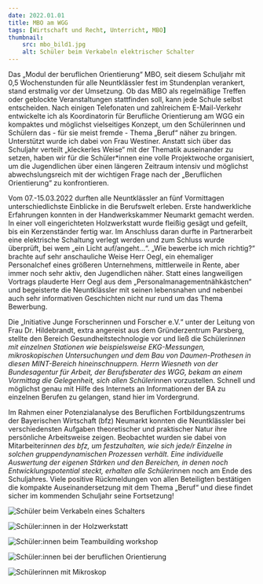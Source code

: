 ```yaml
---
date: 2022.01.01
title: MBO am WGG
tags: [Wirtschaft und Recht, Unterricht, MBO]
thumbnail:
    src: mbo_bild1.jpg
    alt: Schüler beim Verkabeln elektrischer Schalter
---
```



Das „Modul der beruflichen Orientierung“ MBO, seit diesem Schuljahr mit 0,5 Wochenstunden für alle Neuntklässler fest im Stundenplan verankert, stand erstmalig vor der Umsetzung. Ob das MBO als regelmäßige Treffen oder geblockte Veranstaltungen stattfinden soll, kann jede Schule selbst entscheiden.  Nach einigen Telefonaten und zahlreichem E-Mail-Verkehr entwickelte ich als Koordinatorin für Berufliche Orientierung am WGG ein kompaktes und möglichst vielseitiges Konzept, um den Schülerinnen und Schülern das - für sie meist fremde - Thema „Beruf“ näher zu bringen. Unterstützt wurde ich dabei von Frau Westiner. Anstatt sich über das Schuljahr verteilt „kleckerles Weise“ mit der Thematik auseinander zu setzen, haben wir für die Schüler*innen eine volle Projektwoche organisiert, um die Jugendlichen über einen längeren Zeitraum intensiv und möglichst abwechslungsreich mit der wichtigen Frage nach der „Beruflichen Orientierung“ zu konfrontieren.

Vom 07.-15.03.2022 durften alle Neuntklässler an fünf Vormittagen unterschiedlichste Einblicke in die Berufswelt erleben. Erste handwerkliche Erfahrungen konnten in der Handwerkskammer Neumarkt gemacht werden. In einer voll eingerichteten Holzwerkstatt wurde fleißig gesägt und gefeilt, bis ein Kerzenständer fertig war. Im Anschluss daran durfte in Partnerarbeit eine elektrische Schaltung verlegt werden und zum Schluss wurde überprüft, bei wem „ein Licht auf/angeht...“. „Wie bewerbe ich mich richtig?“ brachte auf sehr anschauliche Weise Herr Oegl, ein ehemaliger Personalchef eines größeren Unternehmens, mittlerweile in Rente, aber immer noch sehr aktiv, den Jugendlichen näher. Statt eines langweiligen Vortrags plauderte Herr Oegl aus dem „Personalmanagementnähkästchen“ und begeisterte die Neuntklässler mit seinen lebensnahen und nebenbei auch sehr informativen Geschichten nicht nur rund um das Thema Bewerbung.

Die „Initiative Junge Forscherinnen und Forscher e.V.“ unter der Leitung von Frau Dr. Hildebrandt, extra angereist aus dem Gründerzentrum Parsberg, stellte den Bereich Gesundheitstechnologie vor und ließ die Schüler*innen mit einzelnen Stationen wie beispielsweise EKG-Messungen, mikroskopischen Untersuchungen und dem Bau von Daumen-Prothesen in diesen MINT-Bereich hineinschnuppern. Herrn Wiesneth von der Bundesagentur für Arbeit, der Berufsberater des WGG, bekam an einem Vormittag die Gelegenheit, sich allen Schüler*innen vorzustellen.  Schnell und möglichst genau mit Hilfe des Internets an Informationen der BA zu einzelnen Berufen zu gelangen, stand hier im Vordergrund. 

Im Rahmen einer Potenzialanalyse des Beruflichen Fortbildungszentrums der Bayerischen Wirtschaft (bfz) Neumarkt konnten die Neuntklässler bei verschiedensten Aufgaben theoretischer und praktischer Natur ihre persönliche Arbeitsweise zeigen. Beobachtet wurden sie dabei von Mitarbeiter*innen des bfz, um festzuhalten, wie sich jede/r Einzelne in solchen gruppendynamischen Prozessen verhält. Eine individuelle Auswertung der eigenen Stärken und den Bereichen, in denen noch Entwicklungspotential steckt, erhalten alle Schüler*innen noch am Ende des Schuljahres. Viele positive Rückmeldungen von allen Beteiligten bestätigen die kompakte Auseinandersetzung mit dem Thema „Beruf“ und diese findet sicher im kommenden Schuljahr seine Fortsetzung!

![Schüler beim Verkabeln eines Schalters](/images/mbo_bild1.jpg)

![Schüler:innen in der Holzwerkstatt](/images/mbo_bild2.jpg)

![Schüler:innen beim Teambuilding workshop](/images/mbo_bild3.jpg)

![Schüler:innen bei der beruflichen Orientierung](/images/mbo_bild4.jpg)

![Schülerinnen mit Mikroskop](/images/mbo_bild5.jpg)